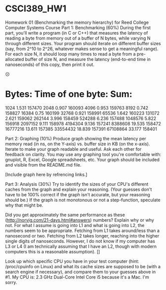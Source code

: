 # CSCI389_HW1
Homework 01 (Benchmarking the memory hierarchy) for Reed College Computer Systems Course
Part 1: Benchmarking (60%)
During the first part, you'll write a program (in C or C++) that measures the latency of reading a byte from memory out of a buffer of N bytes, while varying N through different sizes. Your program should iterate on different buffer sizes (say, from 2^10 to 2^26, whatever makes sense to get a meaningful range). For each size N, it should loop many times to read a byte from a pre-allocated buffer of size N, and measure the latency (end-to-end time in nanoseconds) of this copy, then print it out. 

☹

# Bytes:    Time of one byte:      Sum: 
1024        1.531                   157470
2048        0.907                   160093
4096        0.953                   159763
8192        0.742                   158827
16384       0.75                    160199
32768       0.921                   158991
65536       1.642                   160223
131072      2.621                   159062
262144      3.996                   158459
524288      6.236                   157488
1048576     5.822                   156918
2097152     9.111                   158978
4194304     9.136                   157241
8388608     19.535                  158472
16777216    13.611                  157385
33554432    18.839                  157391
67108864    33.177                  158401


Part 2: Graphing (10%)
Produce graph showing the mean latency per memory read (in ns, on the Y-axis) vs. buffer size in KB (on the x-axis). Iterate to make your graph readable and useful. Ask each other for feedback on clarity. You may use any graphing tool you're comfortable with: gnuplot, R, Excel, Google spreadsheets, etc. Your graph should be included and visible from the README.md file.

[Include graph here by refrencing links.]

Part 3: Analysis (30%)
Try to identify the sizes of your CPU's different caches from the graph and explain your reasoning. (Your guesses don't have to be 100% correct if the graph isn't accurate, but your reasoning should be.) If the graph is not monotonous or not a step-function, speculate why that might be.



Did you get approximately the same performance as these (http://norvig.com/21-days.html#answers) numbers? Explain why or why not.
For what I assume is going into L1 and what is going into L2, the numbers seem to be appropriate. Fetching from L1 takes around/less than a nanosecond or two. Fetching from L2 takes longer, reaching into the higher single digits of nanoseconds. However, I do not know if my computer has L3 or L4 (I am technically assuming that I have an L2, though with modern computers this is a reasonable assumption). []


Look up which specific CPU you have in your test computer (hint: /proc/cpuinfo on Linux) and what its cache sizes are supposed to be (with a search engine if necessary), and compare them to your guesses above in #1.
My CPU is: 2.3 GHz Dual-Core Intel Core i5 because it's a Mac. I'm sorry. 

